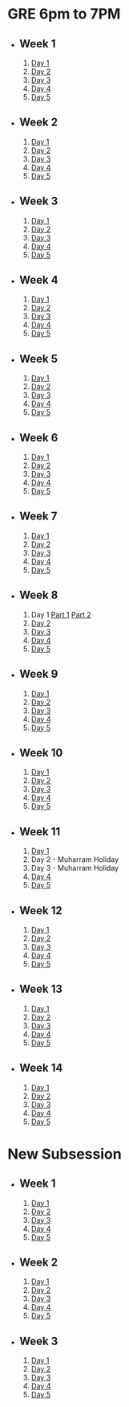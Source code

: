 # GRE 6pm to 7PM 

- ## Week 1

   1. [Day 1](https://www.facebook.com/iCodeguru/videos/971831490840490)
   2. [Day 2](https://www.facebook.com/iCodeguru/videos/405301172275093)
   3. [Day 3](https://www.facebook.com/iCodeguru/videos/1348071015838376)
   4. [Day 4](https://www.facebook.com/iCodeguru/videos/1162179318269973)
   5. [Day 5](https://www.facebook.com/iCodeguru/videos/1795439797617963)

- ## Week 2

   1. [Day 1](https://www.facebook.com/iCodeguru/videos/765743462315900)
   2. [Day 2](https://www.facebook.com/iCodeguru/videos/745980551070809)
   3. [Day 3](https://www.facebook.com/iCodeguru/videos/1150999549423222)
   4. [Day 4](https://www.facebook.com/iCodeguru/videos/1692758471465564)
   5. [Day 5](https://www.facebook.com/iCodeguru/videos/1036262521433343)

- ## Week 3

   1. [Day 1](https://www.facebook.com/iCodeguru/videos/1012465450447225)
   2. [Day 2](https://www.facebook.com/iCodeguru/videos/463125772794931)
   3. [Day 3](https://www.facebook.com/iCodeguru/videos/1143491250191971)
   4. [Day 4](https://www.facebook.com/iCodeguru/videos/1416865725658950)
   5. [Day 5](https://www.facebook.com/iCodeguru/videos/3587728814873007)

- ## Week 4

   1. [Day 1](https://www.facebook.com/iCodeguru/videos/414910094760408)
   2. [Day 2](https://www.facebook.com/iCodeguru/videos/963348615328616)
   3. [Day 3](https://www.facebook.com/iCodeguru/videos/373101808620395)
   4. [Day 4](https://www.facebook.com/iCodeguru/videos/422612307335815)
   5. [Day 5](https://www.facebook.com/iCodeguru/videos/771850115091232)

- ## Week 5

   1. [Day 1](https://www.facebook.com/iCodeguru/videos/973434807419768)
   2. [Day 2](https://www.facebook.com/iCodeguru/videos/792538422980289)
   3. [Day 3](https://www.facebook.com/iCodeguru/videos/425252493649375)
   4. [Day 4](https://www.facebook.com/iCodeguru/videos/1795311114624917)
   5. [Day 5](https://www.facebook.com/iCodeguru/videos/405293562493987)

- ## Week 6

   1. [Day 1](https://www.facebook.com/iCodeguru/videos/1220078852522557)
   2. [Day 2](https://www.facebook.com/iCodeguru/videos/1143606090174145)
   3. [Day 3](https://web.facebook.com/iCodeguru/videos/1015157046856343)
   4. [Day 4](https://web.facebook.com/iCodeguru/videos/1585958728644755)
   5. [Day 5](https://web.facebook.com/iCodeguru/videos/1132471404688817)

- ## Week 7

   1. [Day 1](https://web.facebook.com/iCodeguru/videos/1632959307466516)
   2. [Day 2](https://web.facebook.com/iCodeguru/videos/367140153045239)
   3. [Day 3](https://web.facebook.com/iCodeguru/videos/263048853534256)
   4. [Day 4](https://web.facebook.com/iCodeguru/videos/4229228967303427)
   5. [Day 5](https://web.facebook.com/iCodeguru/videos/1819334171908261)

- ## Week 8

   1. Day 1 [Part 1](https://web.facebook.com/iCodeguru/videos/743373238007233) [Part 2](https://web.facebook.com/iCodeguru/videos/1156167955837845)
   2. [Day 2](https://www.facebook.com/iCodeguru/videos/459498296672562)
   3. [Day 3](https://www.facebook.com/iCodeguru/videos/376521952113783)
   4. [Day 4](https://www.facebook.com/iCodeguru/videos/3340227039620188)
   5. [Day 5](https://www.facebook.com/iCodeguru/videos/1166553464468072)

- ## Week 9

   1. [Day 1](https://www.facebook.com/iCodeguru/videos/7710663332362425)
   2. [Day 2](https://www.facebook.com/iCodeguru/videos/1187113775870045)
   3. [Day 3](https://www.facebook.com/iCodeguru/videos/1185223579415638)
   4. [Day 4](https://www.facebook.com/iCodeguru/videos/303400386095506)
   5. [Day 5](https://www.facebook.com/iCodeguru/videos/513423324374930)

- ## Week 10

   1. [Day 1](https://www.facebook.com/iCodeguru/videos/26093675830278309)
   2. [Day 2](https://www.facebook.com/iCodeguru/videos/1595155024392397)
   3. [Day 3](https://www.facebook.com/iCodeguru/videos/503040418890098)
   4. [Day 4](https://www.facebook.com/iCodeguru/videos/1183573859977054)
   5. [Day 5](https://www.facebook.com/iCodeguru/videos/1029027812001590)

- ## Week 11

   1. [Day 1](https://www.facebook.com/iCodeguru/videos/415767657451981)
   2. Day 2 - Muharram Holiday
   3. Day 3 - Muharram Holiday
   4. [Day 4](https://www.facebook.com/iCodeguru/videos/440317572321480)
   5. [Day 5](https://www.facebook.com/iCodeguru/videos/847072630665164)

- ## Week 12

   1. [Day 1](https://www.facebook.com/iCodeguru/videos/2819516118213486)
   2. [Day 2](https://www.facebook.com/iCodeguru/videos/401592799597709)
   3. [Day 3](https://www.facebook.com/iCodeguru/videos/762149925866324)
   4. [Day 4](https://www.facebook.com/iCodeguru/videos/493719796363884)
   5. [Day 5](https://www.facebook.com/iCodeguru/videos/3322384168067508)

- ## Week 13

   1. [Day 1](https://www.facebook.com/iCodeguru/videos/1607978176443781)
   2. [Day 2](https://www.facebook.com/iCodeguru/videos/851662516480462)
   3. [Day 3](https://www.facebook.com/iCodeguru/videos/836007075154884)
   4. [Day 4](https://www.facebook.com/iCodeguru/videos/1298371741138099)
   5. [Day 5]()

- ## Week 14

   1. [Day 1](https://www.facebook.com/iCodeguru/videos/495904116424464)
   2. [Day 2](https://www.facebook.com/iCodeguru/videos/398004309535875)
   3. [Day 3](https://www.facebook.com/iCodeguru/videos/2717945161715418)
   4. [Day 4]()
   5. [Day 5](https://www.facebook.com/iCodeguru/videos/1018134619764120)

# New Subsession

- ## Week 1

   1. [Day 1](https://www.facebook.com/iCodeguru/videos/510474328020569)
   2. [Day 2](https://www.facebook.com/iCodeguru/videos/834924312067733)
   3. [Day 3](https://www.facebook.com/iCodeguru/videos/1212585896429326)
   4. [Day 4](https://www.facebook.com/iCodeguru/videos/2271123123240351)
   5. [Day 5](https://www.facebook.com/iCodeguru/videos/525273883512057)

- ## Week 2

   1. [Day 1](https://www.facebook.com/iCodeguru/videos/924243332845659)
   2. [Day 2](https://www.facebook.com/iCodeguru/videos/375188185626752)
   3. [Day 3](https://www.facebook.com/iCodeguru/videos/1030199795513328)
   4. [Day 4](https://www.facebook.com/iCodeguru/videos/8144291915637233)
   5. [Day 5](https://www.facebook.com/iCodeguru/videos/478094358453715)

- ## Week 3

   1. [Day 1](https://www.facebook.com/iCodeguru/videos/3678601849029048)
   2. [Day 2](https://www.facebook.com/iCodeguru/videos/1668993580559759)
   3. [Day 3](https://www.facebook.com/iCodeguru/videos/513338528102175)
   4. [Day 4](https://www.facebook.com/iCodeguru/videos/1196750381446390)
   5. [Day 5](https://www.facebook.com/iCodeguru/videos/1807025110042305)

<!-- - ## Week 4

   1. [Day 1](https://www.facebook.com/iCodeguru/videos/858615999230691)
   2. [Day 2]()
   3. [Day 3]()
   4. [Day 4]()
   5. [Day 5]() -->

<!-- - ## Week 

   1. [Day 1]()
   2. [Day 2]()
   3. [Day 3]()
   4. [Day 4]()
   5. [Day 5]() -->